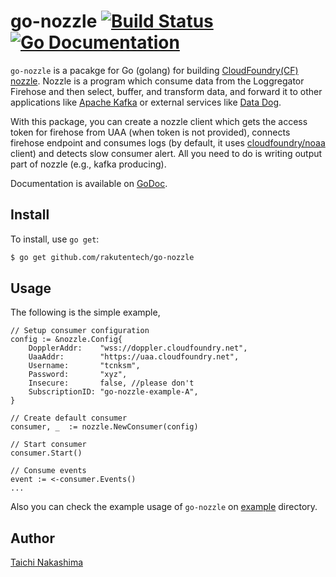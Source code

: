 go-nozzle [![Build Status](http://img.shields.io/travis/rakutentech/go-nozzle.svg?style=flat-square)](https://travis-ci.org/rakutentech/go-nozzle) [![Go Documentation](http://img.shields.io/badge/go-documentation-blue.svg?style=flat-square)](http://godoc.org/github.com/rakutentech/go-nozzle) 
====

`go-nozzle` is a pacakge for Go (golang) for building [CloudFoundry(CF) nozzle](https://docs.cloudfoundry.org/loggregator/architecture.html#nozzles). Nozzle is a program which consume data from the Loggregator Firehose and then select, buffer, and transform data, and forward it to other applications like [Apache Kafka](http://kafka.apache.org/) or external services like [Data Dog](https://www.datadoghq.com/).

With this package, you can create a nozzle client which gets the access token for firehose from UAA (when token is not provided), connects firehose endpoint and consumes logs (by default, it uses [cloudfoundry/noaa](github.com/cloudfoundry/noaa) client) and detects slow consumer alert. All you need to do is writing output part of nozzle (e.g., kafka producing). 

Documentation is available on [GoDoc](http://godoc.org/github.com/rakutentech/go-nozzle).

## Install

To install, use `go get`:

```bash
$ go get github.com/rakutentech/go-nozzle
```

## Usage

The following is the simple example, 


```golang
// Setup consumer configuration
config := &nozzle.Config{
    DopplerAddr:    "wss://doppler.cloudfoundry.net",
    UaaAddr:        "https://uaa.cloudfoundry.net",
    Username:       "tcnksm",
    Password:       "xyz",
    Insecure:       false, //please don't
    SubscriptionID: "go-nozzle-example-A",
}
   
// Create default consumer
consumer, _  := nozzle.NewConsumer(config)

// Start consumer
consumer.Start()

// Consume events
event := <-consumer.Events()
... 
```


Also you can check the example usage of `go-nozzle` on [example](/example) directory. 


## Author

[Taichi Nakashima](https://github.com/tcnksm)

